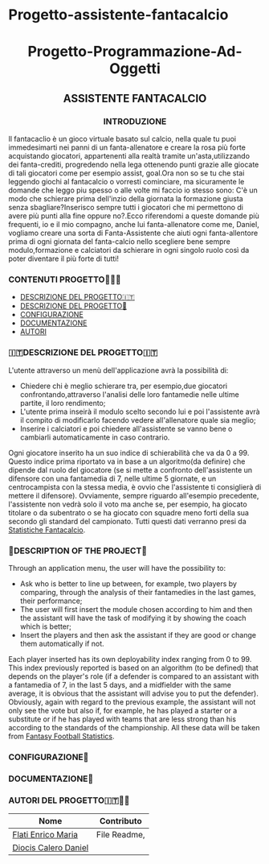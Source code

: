 # Progetto-assistente-fantacalcio
<div align="center">
  
# Progetto-Programmazione-Ad-Oggetti
##                                      ASSISTENTE FANTACALCIO
 
</div>
<div align="center">

###                                     INTRODUZIONE
  
</div>

Il fantacaclio è un gioco virtuale basato sul calcio, nella quale tu puoi immedesimarti nei panni di un fanta-allenatore e creare la rosa più forte acquistando giocatori, appartenenti alla realtà tramite un'asta,utilizzando dei fanta-crediti, progredendo nella lega ottenendo punti grazie alle giocate di tali giocatori come per esempio assist, goal.Ora non so se tu che stai leggendo giochi al fantacalcio o vorresti cominciare, ma sicuramente le domande che leggo piu spesso o alle volte mi faccio io stesso sono: C'è un modo che schierare prima dell'inzio della giornata la formazione giusta senza sbagliare?Inserisco sempre tutti i giocatori che mi permettono di avere più punti alla fine oppure no?.Ecco riferendomi a queste domande più frequenti, io e il mio compagno, anche lui fanta-allenatore come me, Daniel, vogliamo creare una sorta di Fanta-Assistente che aiuti ogni fanta-allentore prima di ogni giornata del fanta-calcio nello scegliere bene sempre modulo,formazione e calciatori da schierare in ogni singolo ruolo così da poter diventare il più forte di tutti!
  
###                                  CONTENUTI PROGETTO:open_file_folder::it:
- [DESCRIZIONE DEL PROGETTO:it:](#itdescrizione-del-progettoit)
- [DESCRIZIONE DEL PROGETTO:england:](#englanddescrizione-del-progettoengland)
- [CONFIGURAZIONE](#configurazionekey)
- [DOCUMENTAZIONE](#documentazioneopen_book)
- [AUTORI](#autori-del-progettoitstudent)


###                                :it:DESCRIZIONE DEL PROGETTO:it:  
L'utente attraverso un menù dell'applicazione avrà la possibilità di:
-  Chiedere chi è meglio schierare tra, per esempio,due giocatori confrontando,attraverso l'analisi delle loro fantamedie nelle ultime partite, il loro rendimento;
-  L'utente prima inseirà il modulo scelto secondo lui e poi l'assistente avrà il compito di modificarlo facendo vedere all'allenatore quale sia meglio;
-  Inserire i calciatori e poi chiedere all'assistente se vanno bene o cambiarli automaticamente in caso contrario.

Ogni giocatore inserito ha un suo indice di schierabilità che va da 0 a 99. Questo indice prima riportato va in base a un algoritmo(da definire) che dipende dal ruolo del giocatore (se si mette a confronto dell'assistente un difensore con una fantamedia di 7, nelle ultime 5 giornate, e un centrocampista con la stessa media, è ovvio che l'assistente ti consiglierà di mettere il difensore). Ovviamente, sempre riguardo all'esempio precedente, l'assistente non vedrà solo il voto ma anche se, per esempio, ha giocato titolare o da subentrato o se ha giocato con squadre meno forti della sua secondo gli standard del campionato. Tutti questi dati verranno presi da [Statistiche Fantacalcio](https://www.fantacalcio.it/statistiche-serie-a).

###                                 :england:DESCRIPTION OF THE PROJECT:england:
Through an application menu, the user will have the possibility to:
- Ask who is better to line up between, for example, two players by comparing, through the analysis of their fantamedies in the last games, their performance;
- The user will first insert the module chosen according to him and then the assistant will have the task of modifying it by showing the coach which is better;
- Insert the players and then ask the assistant if they are good or change them automatically if not.

Each player inserted has its own deployability index ranging from 0 to 99. This index previously reported is based on an algorithm (to be defined) that depends on the player's role (if a defender is compared to an assistant with a fantamedia of 7, in the last 5 days, and a midfielder with the same average, it is obvious that the assistant will advise you to put the defender). Obviously, again with regard to the previous example, the assistant will not only see the vote but also if, for example, he has played a starter or a substitute or if he has played with teams that are less strong than his according to the standards of the championship. All these data will be taken from [Fantasy Football Statistics](https://www.fantacalcio.it/statistiche-serie-a).

###                                    CONFIGURAZIONE:key:

###                                    DOCUMENTAZIONE:open_book:

###                                    AUTORI DEL PROGETTO:it::student:
Nome | Contributo
-- | :--:
[Flati Enrico Maria](https://github.com/EnricoMariaFlati) | File Readme,
[Diocis Calero Daniel](https://github.com/Daniel-Diocis) | 







